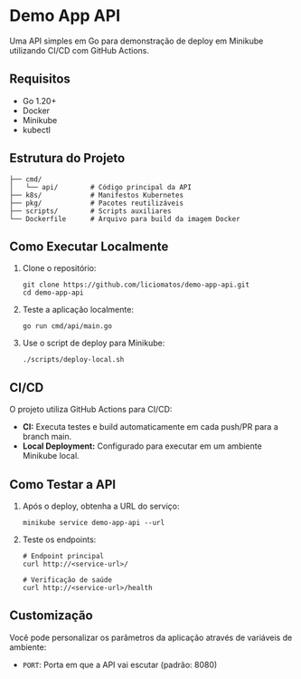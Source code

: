 # Demo App API

Uma API simples em Go para demonstração de deploy em Minikube utilizando CI/CD com GitHub Actions.

## Requisitos

- Go 1.20+
- Docker
- Minikube
- kubectl

## Estrutura do Projeto

```
├── cmd/
│   └── api/        # Código principal da API
├── k8s/            # Manifestos Kubernetes
├── pkg/            # Pacotes reutilizáveis
├── scripts/        # Scripts auxiliares
└── Dockerfile      # Arquivo para build da imagem Docker
```

## Como Executar Localmente

1. Clone o repositório:
   ```
   git clone https://github.com/liciomatos/demo-app-api.git
   cd demo-app-api
   ```

2. Teste a aplicação localmente:
   ```
   go run cmd/api/main.go
   ```

3. Use o script de deploy para Minikube:
   ```
   ./scripts/deploy-local.sh
   ```

## CI/CD

O projeto utiliza GitHub Actions para CI/CD:

- **CI:** Executa testes e build automaticamente em cada push/PR para a branch main.
- **Local Deployment:** Configurado para executar em um ambiente Minikube local.

## Como Testar a API

1. Após o deploy, obtenha a URL do serviço:
   ```
   minikube service demo-app-api --url
   ```

2. Teste os endpoints:
   ```
   # Endpoint principal
   curl http://<service-url>/
   
   # Verificação de saúde
   curl http://<service-url>/health
   ```

## Customização

Você pode personalizar os parâmetros da aplicação através de variáveis de ambiente:

- `PORT`: Porta em que a API vai escutar (padrão: 8080) 
